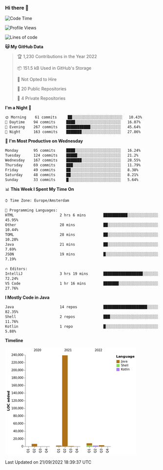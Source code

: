 ### Hi there 👋


<!--START_SECTION:waka-->
![Code Time](http://img.shields.io/badge/Code%20Time-2%2C489%20hrs%202%20mins-blue)

![Profile Views](http://img.shields.io/badge/Profile%20Views-0-blue)

![Lines of code](https://img.shields.io/badge/From%20Hello%20World%20I%27ve%20Written-262%20Thousand%20lines%20of%20code-blue)

**🐱 My GitHub Data** 

> 🏆 1,230 Contributions in the Year 2022
 > 
> 📦 151.5 kB Used in GitHub's Storage 
 > 
> 🚫 Not Opted to Hire
 > 
> 📜 20 Public Repositories 
 > 
> 🔑 4 Private Repositories  
 > 
**I'm a Night 🦉** 

```text
🌞 Morning    61 commits     ██░░░░░░░░░░░░░░░░░░░░░░░   10.43% 
🌆 Daytime    94 commits     ████░░░░░░░░░░░░░░░░░░░░░   16.07% 
🌃 Evening    267 commits    ███████████░░░░░░░░░░░░░░   45.64% 
🌙 Night      163 commits    ███████░░░░░░░░░░░░░░░░░░   27.86%

```
📅 **I'm Most Productive on Wednesday** 

```text
Monday       95 commits     ████░░░░░░░░░░░░░░░░░░░░░   16.24% 
Tuesday      124 commits    █████░░░░░░░░░░░░░░░░░░░░   21.2% 
Wednesday    167 commits    ███████░░░░░░░░░░░░░░░░░░   28.55% 
Thursday     69 commits     ███░░░░░░░░░░░░░░░░░░░░░░   11.79% 
Friday       49 commits     ██░░░░░░░░░░░░░░░░░░░░░░░   8.38% 
Saturday     48 commits     ██░░░░░░░░░░░░░░░░░░░░░░░   8.21% 
Sunday       33 commits     █░░░░░░░░░░░░░░░░░░░░░░░░   5.64%

```


📊 **This Week I Spent My Time On** 

```text
⌚︎ Time Zone: Europe/Amsterdam

💬 Programming Languages: 
HTML                     2 hrs 6 mins        ███████████░░░░░░░░░░░░░░   45.95% 
Other                    28 mins             ██░░░░░░░░░░░░░░░░░░░░░░░   10.44% 
TOML                     28 mins             ██░░░░░░░░░░░░░░░░░░░░░░░   10.28% 
Java                     21 mins             ██░░░░░░░░░░░░░░░░░░░░░░░   7.69% 
JSON                     19 mins             █░░░░░░░░░░░░░░░░░░░░░░░░   7.19%

🔥 Editors: 
IntelliJ                 3 hrs 19 mins       ██████████████████░░░░░░░   72.24% 
VS Code                  1 hr 16 mins        ███████░░░░░░░░░░░░░░░░░░   27.76%

```

**I Mostly Code in Java** 

```text
Java                     14 repos            ████████████████████░░░░░   82.35% 
Shell                    2 repos             ███░░░░░░░░░░░░░░░░░░░░░░   11.76% 
Kotlin                   1 repo              █░░░░░░░░░░░░░░░░░░░░░░░░   5.88%

```


**Timeline**

![Chart not found](https://raw.githubusercontent.com/powercasgamer/powercasgamer/master/charts/bar_graph.png) 


 Last Updated on 21/09/2022 18:39:37 UTC
<!--END_SECTION:waka-->
